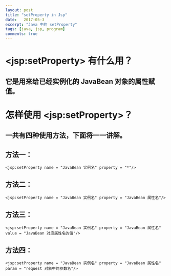 ```yaml
---
layout: post
title: "setProperty in Jsp"
date:   2017-05-3
excerpt: "Java 中的 setProperty"
tags: [java, jsp, program]
comments: true
---
```


# \<jsp:setProperty> 有什么用？

## 它是用来给已经实例化的 JavaBean 对象的属性赋值。

# 怎样使用 \<jsp:setProperty>？

## 一共有四种使用方法，下面将一一讲解。

## 方法一：

`<jsp:setProperty name = "JavaBean 实例名" property = "*"/>`

## 方法二：

`<jsp:setProperty name = "JavaBean 实例名" property = "JavaBean 属性名"/>`

## 方法三：

`<jsp:setProperty name = "JavaBean 实例名" property = "JavaBean 属性名" value = "JavaBean 对应属性名的值"/>`

## 方法四：

`<jsp:setProperty name = "JavaBean 实例名" property = "JavaBean 属性名" param = "request 对象中的参数名"/>`